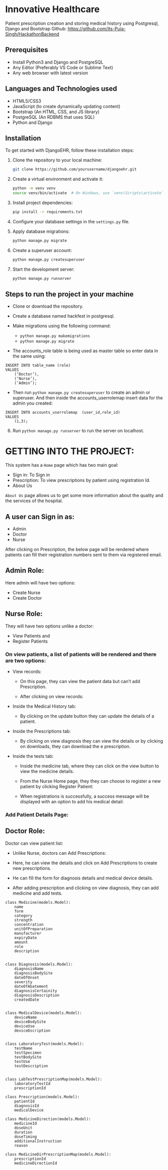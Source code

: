 # Innovative Healthcare

Patient prescription creation and storing medical history using Postgresql, Django and Bootstrap
Github: https://github.com/Its-Puja-Singh/HackathonBackend

## Prerequisites
* Install Python3 and Django and PostgreSQL
* Any Editor (Preferably VS Code or Sublime Text)
* Any web browser with latest version

## Languages and Technologies used
* HTML5/CSS3
* JavaScript (to create dynamically updating content)
* Bootstrap (An HTML, CSS, and JS library)
* PostgreSQL (An RDBMS that uses SQL)
* Python and Django

## Installation

To get started with DjangoEHR, follow these installation steps:

1. Clone the repository to your local machine:

    ```bash
    git clone https://github.com/yourusername/djangoehr.git
    ```

2. Create a virtual environment and activate it:

    ```bash
    python -m venv venv
    source venv/bin/activate  # On Windows, use `venv\Scripts\activate`
    ```

3. Install project dependencies:

    ```bash
    pip install -r requirements.txt
    ```

4. Configure your database settings in the `settings.py` file.

5. Apply database migrations:

    ```bash
    python manage.py migrate
    ```

6. Create a superuser account:

    ```bash
    python manage.py createsuperuser
    ```

7. Start the development server:

    ```bash
    python manage.py runserver
    ```

## Steps to run the project in your machine
* Clone or download the repository.
* Create a database named hackfest in postgresql.
* Make migrations using the following command:
    * `python manage.py makemigrations`
    * `python manage.py migrate`


* The accounts_role table is being used as master table so enter data in the same using:

```
INSERT INTO table_name (role)
VALUES
    (‘Doctor’),
    (‘Nurse’),
    (‘Admin’);
```
* Then run `python manage.py createsuperuser` to create an admin or superuser.
And then inside the accounts_userrolemap insert data for the admin you created:
```
INSERT INTO accounts_userrolemap  (user_id,role_id)
VALUES
    (1,3);
```
6. Run `python manage.py runserver` to run the server on localhost.


# GETTING INTO THE PROJECT:
This system has a `Home` page which has two main goal:

* Sign in: To Sign in
* Prescription: To view prescriptions by patient using registration Id.
* About Us
  

`About Us` page  allows us to get some more information about the quality and the services of the hospital.
  

## A user can Sign in as:

* Admin
* Doctor 
* Nurse
  

After clicking on Prescription, the below page will be rendered where patients can fill their registration numbers sent to them via registered email.
  

## Admin Role:
Here admin will have two options:
* Create Nurse
* Create Doctor
  

## Nurse Role:
They will have two options unlike a doctor:
*  View Patients and 
* Register Patients
  



### On view patients, a list of patients will be rendered and there are two options:
* View records: 
    * On this page, they can view the patient data but can’t add Prescription.
  

    * After clicking on view records:
  

* Inside the Medical History tab: 
    * By clicking on the update button they can update the details of a patient.
  

* Inside the Prescriptions tab:
    * By clicking on view diagnosis they can view the details or by clicking on downloads, they can download the e prescription.
  

  

* Inside the tests tab:
  

    * Inside the medicine tab, where they can click on the view button to view the medicine details.
  

    * From the Nurse Home page, they they can choose to register a new patient by clicking Register Patient:
  

    * When registrations is successfully, a success message will be displayed with an option to add his medical detail:
  

### Add Patient Details Page:
  



## Doctor Role:
Doctor can view patient list:
  

* Unlike Nurse, doctors can Add Prescriptions:
  



* Here, he can view the details and click on Add Prescriptions to create new prescriptions.
* He can fill the form for diagnosis details and medical device details.
  





* After adding prescription and clicking on view diagnosis, they can add medicine and add tests.
  




```
class Medicine(models.Model):
    name 
    form    
    category 
    strength     
    concentration 
    unitOfPreparation 
    manufacturer 
    expiryDate 
    amount 
    role 
    description 
```
```

class Diagnosis(models.Model):
    diagnosisName 
    diagnosisBodySite     
    dateOfOnset 
    severity 
    dateOfAbatement 
    diagnosisCertainity
    diagnosisDescription  
    createdDate  
```
```

class MedicalDevice(models.Model):
    deviceName 
    deviceBodySite 
    deviceUse 
    deviceDscription 
```
```

class LaboratoryTest(models.Model):
    testName 
    testSpecimen 
    testBodySite 
    testUse 
    testDescription 
```
```

class LabTestPrescriptionMap(models.Model):
    laboratoryTestId     
    prescriptionId 

```
```
class Prescription(models.Model):
    patientId 
    diagnosisId 
    medicalDevice 

```
```
class MedicineDirection(models.Model):
    medicineId 
    doseUnit
    duration     
    doseTiming 
    additionalInstruction 
    reason 
```
```
class MedicineDirPrescriptionMap(models.Model):
    prescriptionId     
    medicineDirectionId
```
